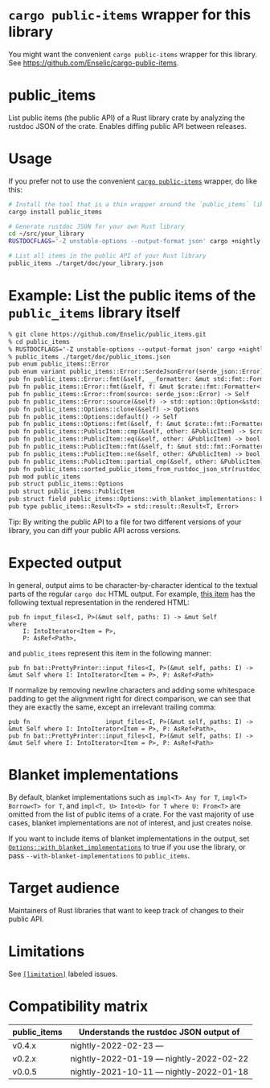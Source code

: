 # `cargo public-items` wrapper for this library

You might want the convenient `cargo public-items` wrapper for this library. See https://github.com/Enselic/cargo-public-items.

# public_items

List public items (the public API) of a Rust library crate by analyzing the rustdoc JSON of the crate. Enables diffing public API between releases.

# Usage

If you prefer not to use the convenient [`cargo public-items`](https://crates.io/crates/cargo-public-items) wrapper, do like this:

```bash
# Install the tool that is a thin wrapper around the `public_items` library
cargo install public_items

# Generate rustdoc JSON for your own Rust library
cd ~/src/your_library
RUSTDOCFLAGS='-Z unstable-options --output-format json' cargo +nightly doc --lib --no-deps

# List all items in the public API of your Rust library
public_items ./target/doc/your_library.json
```

# Example: List the public items of the `public_items` library itself

```txt
% git clone https://github.com/Enselic/public_items.git
% cd public_items
% RUSTDOCFLAGS='-Z unstable-options --output-format json' cargo +nightly doc --lib --no-deps
% public_items ./target/doc/public_items.json
pub enum public_items::Error
pub enum variant public_items::Error::SerdeJsonError(serde_json::Error)
pub fn public_items::Error::fmt(&self, __formatter: &mut std::fmt::Formatter<'_>) -> std::fmt::Result
pub fn public_items::Error::fmt(&self, f: &mut $crate::fmt::Formatter<'_>) -> $crate::fmt::Result
pub fn public_items::Error::from(source: serde_json::Error) -> Self
pub fn public_items::Error::source(&self) -> std::option::Option<&std::error::Error + 'static>
pub fn public_items::Options::clone(&self) -> Options
pub fn public_items::Options::default() -> Self
pub fn public_items::Options::fmt(&self, f: &mut $crate::fmt::Formatter<'_>) -> $crate::fmt::Result
pub fn public_items::PublicItem::cmp(&self, other: &PublicItem) -> $crate::cmp::Ordering
pub fn public_items::PublicItem::eq(&self, other: &PublicItem) -> bool
pub fn public_items::PublicItem::fmt(&self, f: &mut std::fmt::Formatter<'_>) -> std::fmt::Result
pub fn public_items::PublicItem::ne(&self, other: &PublicItem) -> bool
pub fn public_items::PublicItem::partial_cmp(&self, other: &PublicItem) -> $crate::option::Option<$crate::cmp::Ordering>
pub fn public_items::sorted_public_items_from_rustdoc_json_str(rustdoc_json_str: &str, options: Options) -> Result<Vec<PublicItem>>
pub mod public_items
pub struct public_items::Options
pub struct public_items::PublicItem
pub struct field public_items::Options::with_blanket_implementations: bool
pub type public_items::Result<T> = std::result::Result<T, Error>
```

Tip: By writing the public API to a file for two different versions of your library, you can diff your public API across versions.

# Expected output

In general, output aims to be character-by-character identical to the textual parts of the regular `cargo doc` HTML output. For example, [this item](https://docs.rs/bat/0.20.0/bat/struct.PrettyPrinter.html#method.input_files) has the following textual representation in the rendered HTML:

```
pub fn input_files<I, P>(&mut self, paths: I) -> &mut Self
where
    I: IntoIterator<Item = P>,
    P: AsRef<Path>,
```

and `public_items` represent this item in the following manner:

```
pub fn bat::PrettyPrinter::input_files<I, P>(&mut self, paths: I) -> &mut Self where I: IntoIterator<Item = P>, P: AsRef<Path>
```

If normalize by removing newline characters and adding some whitespace padding to get the alignment right for direct comparison, we can see that they are exactly the same, except an irrelevant trailing comma:

```
pub fn                     input_files<I, P>(&mut self, paths: I) -> &mut Self where I: IntoIterator<Item = P>, P: AsRef<Path>,
pub fn bat::PrettyPrinter::input_files<I, P>(&mut self, paths: I) -> &mut Self where I: IntoIterator<Item = P>, P: AsRef<Path>
```

# Blanket implementations

By default, blanket implementations such as `impl<T> Any for T`, `impl<T> Borrow<T> for T`, and `impl<T, U> Into<U> for T where U: From<T>` are omitted from the list of public items of a crate. For the vast majority of use cases, blanket implementations are not of interest, and just creates noise.

If you want to include items of blanket implementations in the output, set [`Options::with_blanket_implementations`](https://docs.rs/public_items/latest/public_items/struct.Options.html#structfield.with_blanket_implementations) to true if you use the library, or pass `--with-blanket-implementations` to `public_items`.

# Target audience

Maintainers of Rust libraries that want to keep track of changes to their public API.

# Limitations

See [`[limitation]`](https://github.com/Enselic/public_items/labels/limitation)
labeled issues.

# Compatibility matrix

| public_items  | Understands the rustdoc JSON output of  |
| ------------- | --------------------------------------- |
| v0.4.x        | nightly-2022-02-23 —                    |
| v0.2.x        | nightly-2022-01-19 — nightly-2022-02-22 |
| v0.0.5        | nightly-2021-10-11 — nightly-2022-01-18 |
